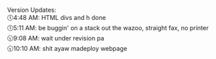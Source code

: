 Version Updates: <br>
🕔4:48 AM: HTML divs and h done <br>
🕔5:11 AM:  be buggin' on a stack out the wazoo, straight fax, no printer <br>
🕥9:08 AM: wait under revision pa <br>
🕥10:10 AM: shit ayaw madeploy webpage <br>
